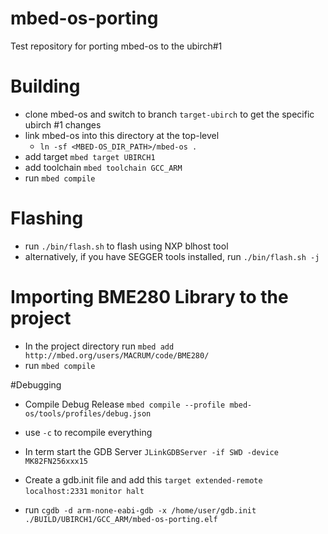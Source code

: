 # mbed-os-porting
Test repository for porting mbed-os to the ubirch#1

# Building

- clone mbed-os and switch to branch `target-ubirch` to get the specific ubirch #1 changes
- link mbed-os into this directory at the top-level
	- `ln -sf <MBED-OS_DIR_PATH>/mbed-os .`
- add target `mbed target UBIRCH1`
- add toolchain `mbed toolchain GCC_ARM`
- run `mbed compile`

# Flashing

- run `./bin/flash.sh` to flash using NXP blhost tool
- alternatively, if you have SEGGER tools installed, run `./bin/flash.sh -j`

# Importing BME280 Library to the project
- In the project directory run
      `mbed add http://mbed.org/users/MACRUM/code/BME280/`
- run `mbed compile` 

#Debugging

- Compile Debug Release
	`mbed compile --profile mbed-os/tools/profiles/debug.json`
- use `-c` to recompile everything

- In term start the GDB Server
	`JLinkGDBServer -if SWD -device MK82FN256xxx15` 

- Create a gdb.init file and add this 
	`target extended-remote localhost:2331`
	`monitor halt`

- run `cgdb -d arm-none-eabi-gdb -x /home/user/gdb.init ./BUILD/UBIRCH1/GCC_ARM/mbed-os-porting.elf`

